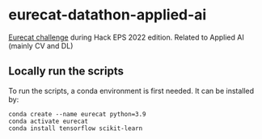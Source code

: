 # eurecat-datathon-applied-ai
[Eurecat challenge](https://github.com/Applied-Artificial-Intelligence-Eurecat/hackeps) during Hack EPS 2022 edition. Related to Applied AI (mainly CV and DL)


## Locally run the scripts

To run the scripts, a conda environment is first needed. It can be installed by:
```console
conda create --name eurecat python=3.9
conda activate eurecat
conda install tensorflow scikit-learn
```
